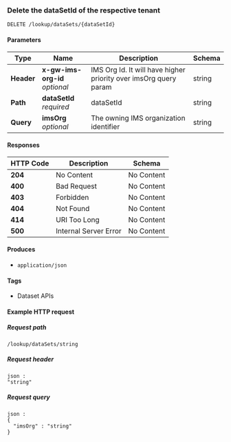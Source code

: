 
<a name="deletedataset"></a>
### Delete the dataSetId of the respective tenant
```
DELETE /lookup/dataSets/{dataSetId}
```


#### Parameters

|Type|Name|Description|Schema|
|---|---|---|---|
|**Header**|**x-gw-ims-org-id**  <br>*optional*|IMS Org Id. It will have higher priority over imsOrg query param|string|
|**Path**|**dataSetId**  <br>*required*|dataSetId|string|
|**Query**|**imsOrg**  <br>*optional*|The owning IMS organization identifier|string|


#### Responses

|HTTP Code|Description|Schema|
|---|---|---|
|**204**|No Content|No Content|
|**400**|Bad Request|No Content|
|**403**|Forbidden|No Content|
|**404**|Not Found|No Content|
|**414**|URI Too Long|No Content|
|**500**|Internal Server Error|No Content|


#### Produces

* `application/json`


#### Tags

* Dataset APIs


#### Example HTTP request

##### Request path
```
/lookup/dataSets/string
```


##### Request header
```
json :
"string"
```


##### Request query
```
json :
{
  "imsOrg" : "string"
}
```



